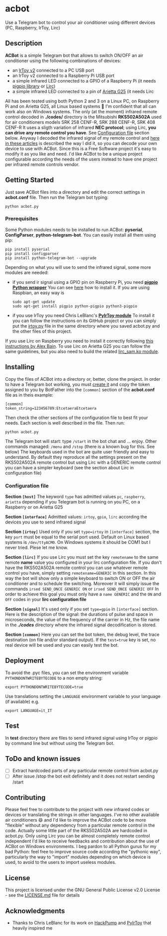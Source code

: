 # acbot
Use a Telegram bot to control your air conditioner using different devices (PC, Raspberry, IrToy, Lirc)

## Description
**__ACBot__** is a simple Telegram bot that allows to switch ON/OFF an air conditioner using the following combinations of devices:
* an [IrToy v2](http://dangerousprototypes.com/docs/USB_IR_Toy_v2) connected to a PC USB port
* an IrToy v2  connected to a Raspberry Pi USB port
* a simple infrared LED connected to a GPIO of a Raspberry Pi (it needs [pigpio library](http://abyz.me.uk/rpi/pigpio/) or [Lirc](http://www.lirc.org/))
* a simple infrared LED connected to a pin of [Arietta G25](https://www.acmesystems.it/arietta) (it needs Lirc

All has been tested using both Python 2 and 3 on a Linux PC, on Raspberry Pi and on Arietta G25, all Linux based systems :penguin: 
I'm confident that all can work also on Windows systems.
The only (at the moment) infrared remote control decoded in **./codes/** directory is the Mitsubishi **RKS502A502A** used for air conditioners models SRK 258 CENF-R, SRK 288 CENF-R, SRK 408 CENF-R
It uses a sligth variation of infrared **__NEC protocol__**; using Lirc, **__you can drive any remote control you have__**. See [Configuration file](README.md#configuration-file) section below.
Anyway I decoded the infrared signal of my remote control and [here in these articles](http://useandshare.blogspot.it/2017/11/control-your-air-conditioner-with.html) is described the way I did it, so you can decode your own device to use with ACBot.
Since this is a Free Software project it's easy to modify it as you like and need. I'd like ACBot to be a unique project configurable according the needs of the users instead to have one project per infrared remote controls vendor.

## Getting Started

Just save ACBot files into a directory and edit the correct settings in **acbot.conf** file. Then run the Telegram bot typing:
```
python acbot.py
```

### Prerequisites

Some Python modules needs to be installed to run ACBot: **pyserial**, **ConfigParser**, **python-telegram-bot**. You can easily install all them using pip:
```
pip install pyserial
pip install configparser
pip install python-telegram-bot --upgrade
```
Depending on what you will use to send the infrared signal, some more modules are needed:
* if you send ir signal using a GPIO pin on Raspberry Pi, you need **[pigpio Python wrapper](http://abyz.me.uk/rpi/pigpio/python.html)**
You can see [here](http://abyz.me.uk/rpi/pigpio/download.html) how to install it. If you are using Raspbian, an easy way is
    ```
    sudo apt-get update
    sudo apt-get install pigpio python-pigpio python3-pigpio
    ```
* if you use IrToy you need Chris LeBlanc's **[PyIrToy module](https://github.com/crleblanc/PyIrToy)** To install it you can follow the instructions on its GitHub project or you can simply put the [irtoy.py](https://github.com/crleblanc/PyIrToy/blob/master/irtoy.py) file in the same directory where you saved acbot.py and the other files of this project. 

If you use Lirc on Raspberry you need to install it correctly following [this instructions by Alex Bain](http://alexba.in/blog/2013/01/06/setting-up-lirc-on-the-raspberrypi/).
To use Lirc on Arietta G25 you can follow the same guidelines, but you also need to build the related [lirc_sam.ko module](https://github.com/yuhp/lirc_sam).

## Installing
Copy the files of ACBot into a directory or, better, clone the project.
In order to have a Telegram bot working, you must [create it](https://core.telegram.org/bots#3-how-do-i-create-a-bot) and copy the token assigned to you by BotFather into the ```[common]``` section of the **acbot.conf** file as in theis example:
```
[common]
token_string=123456789:EtcetaeraEtcetaera
```
Then check the other sections of the configuration file to best fit your needs.
Each section is well described in the file. Then run:
```
python acbot.py
```
The Telegram bot will start: type ```/start``` in the bot chat and ... enjoy. Other commands managed: ```/menu``` and ```/stop``` (there is a known bug for this. See below)
The keyboards used in the bot are quite user friendly and easy to understand.
By default they reproduce all the settings present on the RKS502A502A remote control but using Lirc with a GENERIC remote control you can have a simpler keyboard (see the section about Lirc in configuration file)

### Configuration file
**Section ```[host]```**
The keyword ```type``` has admitted values ```pc```, ```raspberry```, ```arietta``` depending if you Telegram bot is running on you PC, on a Raspberry or on Arietta G25

**Section ```[interface]```**
Admitted values: ```irtoy```, ```gpio```, ```lirc``` according the devices you use to send infrared signal

**Section ```[irtoy]```**
Used only if you set ```type=irtoy``` in ```[interface]``` section, the key ```port``` must be equal to the serial port used. Default on Linux based systems is ```/dev/ttyACM0```. On Windows systems it should be COM1 but I never tried. Plese let me know.

**Section ```[lirc]```**
If you use Lirc you must set the key ```remotename``` to the same remote __**name**__ value you configured in your lirc configuration file.
If you don't have the RKS502A502A remote control you can use whatever remote control you have, simply setting ```remotename=GENERIC``` in this section.
In this way the bot will show only a simple keyboard to switch ON or OFF the air conditioner and to schedule the switching. Moreover it will simply issue the commands ```irsed SEND_ONCE GENERIC ON``` or ```irsed SEND_ONCE GENERIC OFF```
In order to achieve this goal you must only have a ```name GENERIC``` and the ```ON``` and ```OFF``` codes in your **lirc configuration file**

**Section ```[signal]```**
It's used only if you set ```type=gpio``` in ```[interface]``` section.
Here is the description of the signal: the durations of pulse and space in microseconds, the value of the frequency of the carrier in Hz, the file name in the ***./codes*** directory where the infrared signal decodification is stored.

**Section ```[common]```**
Here you can set the bot token, the debug level, the trace destination (on file and/or standard output).
If the ```test=true``` key is set, no real device will be used and you can easily test the bot.

## Deployment
To avoid the .pyc files, you can set the environment variable ```PYTHONDONTWRITEBYTECODE``` to a non empty string:
```
export PYTHONDONTWRITEBYTECODE=true
```
Use translations setting the ``LANGUAGE`` environment variable to your language (if available) e.g.
```
export LANGUAGE=it_IT
```

## Test
In **test** directory there are files to send infrared signal using IrToy or pigpio by command line but without using the Telegram bot.

## ToDo and known issues
- [ ] Extract hardcoded parts of any particular remote control from acbot.py
- [ ] After issue /stop the bot exit definitely and it does not restart sending /start

## Contributing
Please feel free to contribute to the project with new infrared codes or devices or translating the strings in other languages.
I've no other available air conditioners :smile: and I'd like to improve the ACBot code to be more "flexible" without any dependency from a particular remote control in the code. Actually some little part of the RKS502A502A are hardcoded in acbot.py. Only using Lirc you can be almost completely remote control independent
I'd like to receive feedbacks and contribution about the use of ACBot on Windows environments.
I beg pardon to all Python gurus for my bad Python: feel free to improve source code according the "pythonic way", particularly the way to "import" modules depending on which device is used, to avoid to the users to import useless modules.

## License
This project is licensed under the GNU General Public License v2.0 License - see the [LICENSE.md](LICENSE.md) file for details

## Acknowledgments
* Thanks to Chris LeBlanc for its work on [HackPump](https://github.com/crleblanc/hackPump) and [PyIrToy](https://github.com/crleblanc/PyIrToy) that heavily inspired me
